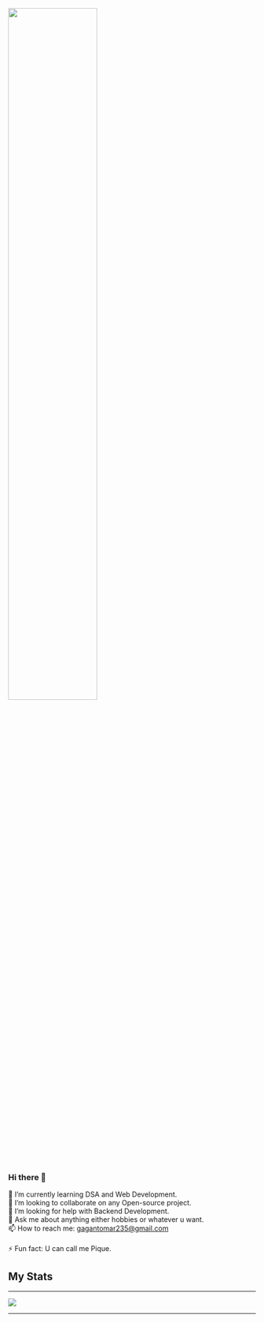 <img src="https://media.giphy.com/media/VTtANKl0beDFQRLDTh/giphy.gif" width =60% style="vertical-align:middle">


### Hi there 👋

🌱 I’m currently learning DSA and Web Development.<br>
👯 I’m looking to collaborate on any Open-source project.<br>
🤔 I’m looking for help with Backend Development.<br>
💬 Ask me about anything either hobbies or whatever u want.<br>
📫 How to reach me: gagantomar235@gmail.com  <br>       
⚡ Fun fact: U can call me Pique.
<h2>My Stats</h2>
<hr>
 <img src="https://github-readme-stats.vercel.app/api?username=lonewolf235&&show_icons=true&title_color=348781&icon_color=008b8b&text_color=008B8B&bg_color=E0FFFF">
<hr>
